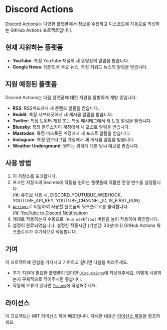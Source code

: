 # Discord Actions

Discord Actions는 다양한 플랫폼에서 정보를 수집하고 디스코드에 자동으로 작성하는 GitHub Actions 프로젝트입니다.

## 현재 지원하는 플랫폼

- **YouTube**: 특정 YouTube 채널의 새 동영상의 알림을 받습니다.
- **Google News**: 대한민국 주요 뉴스, 특정 키워드 뉴스의 알림을 받습니다.

## 지원 예정된 플랫폼

Discord Actions는 다음 플랫폼에 대한 지원을 활발하게 개발 중입니다:

- **RSS**: RSS피드에서 새 콘텐츠 알림을 받습니다.
- **Reddit**: 특정 서브레딧에서 새 게시물 알림을 받습니다.
- **Twitter**: 특정 트위터 계정 또는 특정 해시태그에서 새 트윗 알림을 받습니다.
- **Bluesky**: 특정 블루스카이 계정에서 새 포스트 알림을 받습니다.
- **Mastodon**: 특정 마스토돈 계정에서 새 포스트 알림을 받습니다.
- **Instagram**: 특정 인스타그램 계정에서 새 게시물 알림을 받습니다.
- **Weather Underground**: 원하는 위치에 대한 날씨 예보를 받습니다.

## 사용 방법

1. 이 저장소를 포크합니다.
2. 포크한 저장소의 Secrets에 작동을 원하는 플랫폼에 적합한 환경 변수를 설정합니다.  
(예: 유튜브 사용 시, DISCORD_YOUTUBUE_WEBHOOK, YOUTUBE_API_KEY, YOUTUBE_CHANNEL_ID, IS_FIRST_RUN)
3. [`Actions`](https://github.com/LYNGMN/DiscordActions/actions)로 이동하여 사용할 플랫폼의 워크플로우를 클릭합니다.  
(예: [YouTube to Discord Notification](https://github.com/LYNGMN/DiscordActions/actions/workflows/youtube_to_discord.yml))  
4. 제대로 작동하는지 수동으로 `[Run workflow]` 버튼을 눌러 작동하여 확인합니다.  
5. 설정이 완료되었습니다. 설정한 작동시간 (기본값: 30분마다) GitHub Actions 워크플로우가 주기적으로 작동합니다.

## 기여

이 프로젝트에 관심을 가지시고 기여하고 싶다면 다음을 따라주세요.
- 추가 지원이 필요한 플랫폼이 있다면 [`Discussions`](https://github.com/LYNGMN/DiscordActions/discussions)에 작성해주세요. 어떻게 사용하는지 구체적으로 적어주시면 좋습니다.  
- 작동에 오류가 있다면 [`Issues`](https://github.com/LYNGMN/DiscordActions/issues)에 작성해주세요.

## 라이선스

이 프로젝트는 MIT 라이선스 하에 배포됩니다. 자세한 내용은 [라이선스 파일](LICENSE)을 참조하세요.
